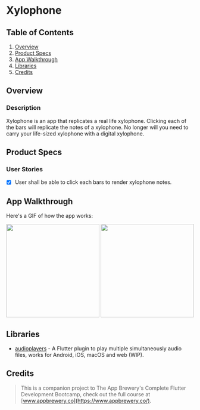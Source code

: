 # Xylophone

## Table of Contents
1. [Overview](#Overview)
2. [Product Specs](#Product-Specs)
3. [App Walkthrough](#App-Walkthrough)
4. [Libraries](#Libraries)
5. [Credits](#Credits)

## Overview
### Description

Xylophone is an app that replicates a real life xylophone. Clicking each of the bars will replicate the notes of a xylophone. No longer will you need to carry your life-sized xylophone with a digital xylophone.

## Product Specs
### User Stories

- [x] User shall be able to click each bars to render xylophone notes.

## App Walkthrough

Here's a GIF of how the app works:

<img src="https://user-images.githubusercontent.com/35745973/84093251-8e98be80-a9ae-11ea-882f-c59edab95445.gif" width=250>

<img src="https://user-images.githubusercontent.com/35745973/84093240-89d40a80-a9ae-11ea-9534-a7d328a9c307.gif" width=250>

## Libraries

- [audioplayers](https://github.com/luanpotter/audioplayers) - A Flutter plugin to play multiple simultaneously audio files, works for Android, iOS, macOS and web (WIP).

## Credits

>This is a companion project to The App Brewery's Complete Flutter Development Bootcamp, check out the full course at [www.appbrewery.co](https://www.appbrewery.co/).

